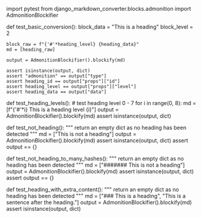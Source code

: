 import pytest
from django_markdown_converter.blocks.admonition import AdmonitionBlockifier


def test_basic_conversion():
    block_data = "This is a heading"
    block_level = 2
    
    block_raw = f"{'#'*heading_level} {heading_data}"
    md = [heading_raw]
    
    output = AdmonitionBlockifier().blockify(md)
    
    assert isinstance(output, dict)
    assert "admonition" == output["type"]
    assert heading_id == output["props"]["id"]
    assert heading_level == output["props"]["level"]
    assert heading_data == output["data"]

def test_heading_levels():
    # test heading level 0 - 7
    for i in range(0, 8):
        md = [f"{'#'*i} This is a heading level {i}"]
        output = AdmonitionBlockifier().blockify(md)
        assert isinstance(output, dict)

def test_not_heading():
    """
    return an empty dict as no heading has been detected
    """
    md = ["This is not a heading"]
    output = AdmonitionBlockifier().blockify(md)
    assert isinstance(output, dict)
    assert output == {}

def test_not_heading_to_many_hashes():
    """
    return an empty dict as no heading has been detected
    """
    md = ["####### This is not a heading"]
    output = AdmonitionBlockifier().blockify(md)
    assert isinstance(output, dict)
    assert output == {}

def test_heading_with_extra_content():
    """
    return an empty dict as no heading has been detected
    """
    md = ["### This is a heading", "This is a sentence after the heading."]
    output = AdmonitionBlockifier().blockify(md)
    assert isinstance(output, dict)
